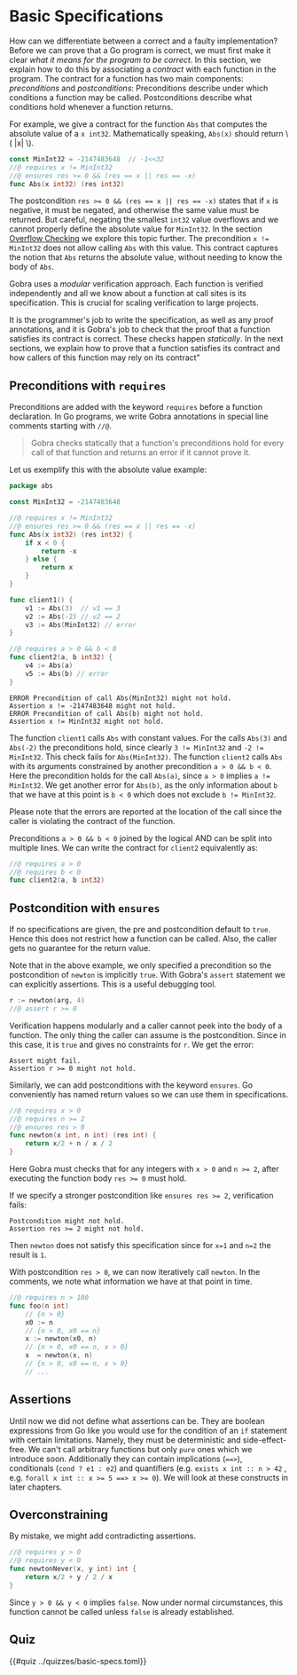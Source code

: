 # Basic Specifications
How can we differentiate between a correct and a faulty implementation?
Before we can prove that a Go program is correct, we must first make it clear _what it means for the program to be correct_.
In this section, we explain how to do this by associating a _contract_ with each function in the program.
The contract for a function has two main components: _preconditions_ and _postconditions_:
Preconditions describe under which conditions a function may be called.
Postconditions describe what conditions hold whenever a function returns.


For example, we give a contract for the function `Abs` that computes the absolute value of a `x int32`. 
Mathematically speaking, `Abs(x)` should return \\( \|x\| \\).
``` go
const MinInt32 = -2147483648  // -1<<32
//@ requires x != MinInt32
//@ ensures res >= 0 && (res == x || res == -x)
func Abs(x int32) (res int32)
```
The postcondition `res >= 0 && (res == x || res == -x)` states
that if `x` is negative, it must be negated, and otherwise the same value must be returned.
But careful, negating the smallest `int32` value overflows and we cannot properly define the absolute value for `MinInt32`.
In the section [Overflow Checking](./overflow.md) we explore this topic further.
The precondition `x != MinInt32` does not allow calling `Abs` with this value.
This contract captures the notion that `Abs` returns the absolute value, without needing to know the body of `Abs`.


Gobra uses a _modular_ verification approach.
Each function is verified independently and all we know about a function at call sites is its specification.
This is crucial for scaling verification to large projects.

It is the programmer's job to write the specification, as well as any proof annotations, and it is Gobra's job to check that the proof that a function satisfies its contract is correct.
These checks happen _statically_.
In the next sections, we explain how to prove that a function satisfies its contract and how callers of this function may rely on its contract"


## Preconditions with `requires`
Preconditions are added with the keyword `requires` before a function declaration.
In Go programs, we write Gobra annotations in special line comments starting with `//@`.

> Gobra checks statically that a function's preconditions hold for every call of that function and returns an error if it cannot prove it.

Let us exemplify this with the absolute value example:
``` go
package abs

const MinInt32 = -2147483648

//@ requires x != MinInt32
//@ ensures res >= 0 && (res == x || res == -x)
func Abs(x int32) (res int32) {
    if x < 0 {
        return -x
    } else {
        return x
    }
}

func client1() {
    v1 := Abs(3)  // v1 == 3
    v2 := Abs(-2) // v2 == 2
    v3 := Abs(MinInt32) // error
}

//@ requires a > 0 && b < 0
func client2(a, b int32) {
    v4 := Abs(a)
    v5 := Abs(b) // error
}
```
``` text
ERROR Precondition of call Abs(MinInt32) might not hold. 
Assertion x != -2147483648 might not hold.
ERROR Precondition of call Abs(b) might not hold. 
Assertion x != MinInt32 might not hold.
```

The function `client1` calls `Abs` with constant values.
For the calls `Abs(3)` and `Abs(-2)` the preconditions hold, since clearly `3 != MinInt32` and `-2 != MinInt32`.
This check fails for `Abs(MinInt32)`.
The function `client2` calls `Abs` with its arguments constrained by another precondition `a > 0 && b < 0`.
Here the precondition holds for the call `Abs(a)`, since `a > 0` implies `a != MinInt32`.
We get another error for `Abs(b)`, as the only information about `b` that we have at this point is `b < 0` which does not exclude `b != MinInt32`.


Please note that the errors are reported at the location of the call since the caller is violating the contract of the function.


Preconditions `a > 0 && b < 0` joined by the logical AND can be split into multiple lines.
We can write the contract for `client2` equivalently as:
``` go
//@ requires a > 0
//@ requires b < 0
func client2(a, b int32)
```


## Postcondition with `ensures`
If no specifications are given, the pre and postcondition default to `true`.
Hence this does not restrict how a function can be called.
Also, the caller gets no guarantee for the return value.

Note that in the above example, we only specified a precondition so the postcondition of `newton` is implicitly `true`.
With Gobra's `assert` statement we can explicitly  assertions.
This is a useful debugging tool.
``` go
r := newton(arg, 4)
//@ assert r >= 0
```
Verification happens modularly and a caller cannot peek into the body of a function.
The only thing the caller can assume is the postcondition.
Since in this case, it is `true` and gives no constraints for `r`.
We get the error:
``` text
Assert might fail. 
Assertion r >= 0 might not hold.
```

Similarly, we can add postconditions with the keyword `ensures`.
Go conveniently has named return values so we can use them in specifications.
``` go
//@ requires x > 0
//@ requires n >= 2
//@ ensures res > 0
func newton(x int, n int) (res int) {
	return x/2 + n / x / 2
}
```
Here Gobra must checks that for any integers with `x > 0` and `n >= 2`,
after executing the function body `res >= 0` must hold.

If we specify a stronger postcondition like `ensures res >= 2`,
verification fails:

``` text
Postcondition might not hold. 
Assertion res >= 2 might not hold.
```

Then `newton` does not satisfy this specification since for `x=1` and `n=2` the result is `1`.


With postcondition `res > 0`, we can now iteratively call `newton`.
In the comments, we note what information we have at that point in time.
``` go
//@ requires n > 100
func foo(n int)
	// {n > 0}
	x0 := n
	// {n > 0, x0 == n}
	x := newton(x0, n)
	// {n > 0, x0 == n, x > 0}
	x  = newton(x, n)
	// {n > 0, x0 == n, x > 0}
	// ...
```

<!-- ``` go -->
<!-- //@ ensures res >= 0 -->
<!-- func abs(n int) (res int) { -->
<!-- 	// {n = ?} -->
<!-- 	if n < 0 { -->
<!-- 		// {n < 0} -->
<!-- 		res = -n -->
<!-- 		// {n < 0, res} -->
<!-- 		return -n -->
<!-- 	} else { -->
<!-- 		// {n >= 0} -->
<!-- 		res = n -->
<!-- 		return -->
<!-- 	} -->
<!-- } -->
<!-- ``` -->
## Assertions
Until now we did not define what assertions can be.
They are boolean expressions from Go like you would use for the condition of an `if` statement with certain limitations.
Namely, they must be deterministic and side-effect-free.
We can't call arbitrary functions but only `pure` ones which we introduce soon.
Additionally they can contain implications (`==>`), conditionals (`cond ? e1 : e2`) and quantifiers (e.g. `exists x int :: n > 42`
, e.g. `forall x int :: x >= 5 ==> x >= 0`).
We will look at these constructs in later chapters.

## Overconstraining
By mistake, we might add contradicting assertions.
```go
//@ requires y > 0
//@ requires y < 0
func newtonNever(x, y int) int {
	return x/2 + y / 2 / x
}
```
Since `y > 0 && y < 0` implies `false`.
Now under normal circumstances, this function cannot be called 
unless `false` is already established.



## Quiz
{{#quiz ../quizzes/basic-specs.toml}}

